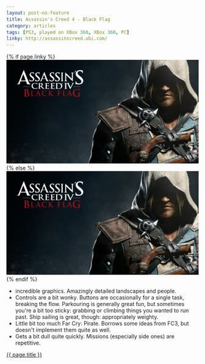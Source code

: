 ```yaml
---
layout: post-no-feature
title: Assassin's Creed 4 - Black Flag
category: articles
tags: [PS3, played on XBox 360, XBox 360, PC]
linky: http://assassinscreed.ubi.com/
---
```


{% if page.linky %}
<a href="{{page.linky}}">![{{ page.title }}](/images/acbf.jpg)</a>
{% else %}
![{{ page.title }}](/images/acbf.jpg)
{% endif %}

* incredible graphics. Amazingly detailed landscapes and people.
* Controls are a bit wonky. Buttons are occasionally for a single task, breaking the flow. Parkouring is generally great fun, but sometimes you're a bit too sticky: grabbing or climbing things you wanted to run past. Ship sailing is great, though: appropriately weighty.
* Little bit too much Far Cry: Pirate. Borrows some ideas from FC3, but doesn't implement them quite as well.
* Gets a bit dull quite quickly. Missions (especially side ones) are repetitive.

[{{ page.title }}]({{page.linky}})